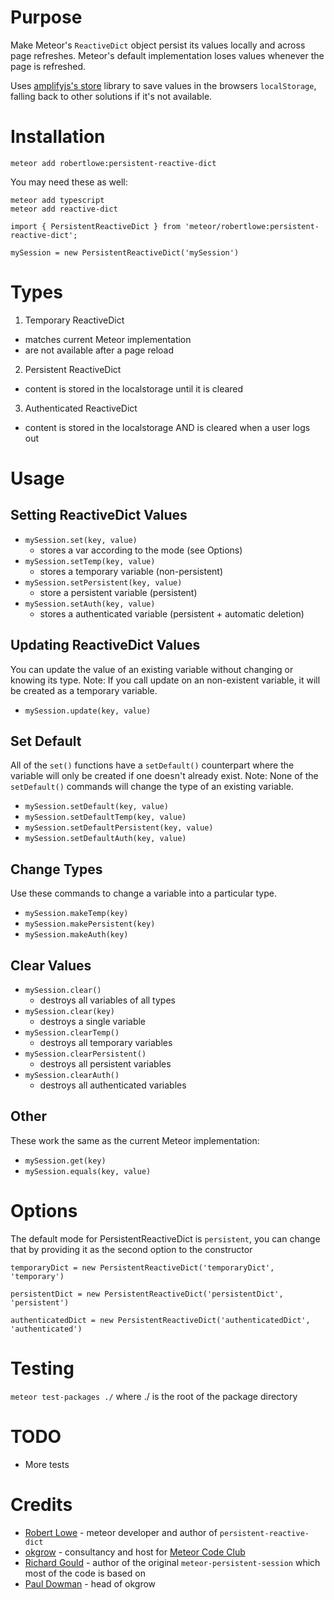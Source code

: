 Purpose
=======
Make Meteor's `ReactiveDict` object persist its values locally and across page
refreshes. Meteor's default implementation loses values whenever the page is
refreshed.

Uses [amplifyjs's store](http://amplifyjs.com/api/store/) library to save
values in the browsers `localStorage`, falling back to other solutions if it's
not available.

Installation
============
```
meteor add robertlowe:persistent-reactive-dict
```

You may need these as well:
```
meteor add typescript
meteor add reactive-dict
```

```
import { PersistentReactiveDict } from 'meteor/robertlowe:persistent-reactive-dict';

mySession = new PersistentReactiveDict('mySession')
```

Types
=====

1. Temporary ReactiveDict
  * matches current Meteor implementation
  * are not available after a  page reload

2. Persistent ReactiveDict
  * content is stored in the localstorage until it is cleared

3. Authenticated ReactiveDict
  * content is stored in the localstorage AND is cleared when a user logs out

Usage
=====

Setting ReactiveDict Values
----------------------

* `mySession.set(key, value)`
  * stores a var according to the mode (see Options)
* `mySession.setTemp(key, value)`
  * stores a temporary variable (non-persistent)
* `mySession.setPersistent(key, value)`
  * store a persistent variable (persistent)
* `mySession.setAuth(key, value)`
  * stores a authenticated variable (persistent + automatic deletion)

Updating ReactiveDict Values
-----------------------

You can update the value of an existing variable without changing or knowing its type.
Note: If you call update on an non-existent variable, it will be created as a temporary variable.

* `mySession.update(key, value)`

Set Default
-----------

All of the `set()` functions have a `setDefault()` counterpart where the variable will only be created if one doesn't already exist.
Note: None of the `setDefault()` commands will change the type of an existing variable.

* `mySession.setDefault(key, value)`
* `mySession.setDefaultTemp(key, value)`
* `mySession.setDefaultPersistent(key, value)`
* `mySession.setDefaultAuth(key, value)`

Change Types
------------

Use these commands to change a variable into a particular type.

* `mySession.makeTemp(key)`
* `mySession.makePersistent(key)`
* `mySession.makeAuth(key)`

Clear Values
------------

* `mySession.clear()`
  * destroys all variables of all types
* `mySession.clear(key)`
  * destroys a single variable
* `mySession.clearTemp()`
  * destroys all temporary variables
* `mySession.clearPersistent()`
  * destroys all persistent variables
* `mySession.clearAuth()`
  * destroys all authenticated variables

Other
-----

These work the same as the current Meteor implementation:

* `mySession.get(key)`
* `mySession.equals(key, value)`

Options
=======

The default mode for PersistentReactiveDict is `persistent`, you can change that by providing it as the second option to the constructor

```
temporaryDict = new PersistentReactiveDict('temporaryDict', 'temporary')

persistentDict = new PersistentReactiveDict('persistentDict', 'persistent')

authenticatedDict = new PersistentReactiveDict('authenticatedDict', 'authenticated')
```



Testing
====

`meteor test-packages ./` where ./ is the root of the package directory

TODO
====

* More tests


Credits
====
- [Robert Lowe](https://github.com/robertlowe) - meteor developer and author of `persistent-reactive-dict`
- [okgrow](https://github.com/okgrow) - consultancy and host for [Meteor Code Club](www.meetup.com/Meteor-Code-Club)
- [Richard Gould](https://github.com/rgould) - author of the original `meteor-persistent-session` which most of the code is based on
- [Paul Dowman](https://github.com/pauldowman) - head of okgrow
